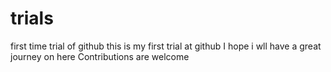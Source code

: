 # trials
first time trial of github
this is my first trial at github
I hope i wll have a great journey on here
Contributions are welcome
